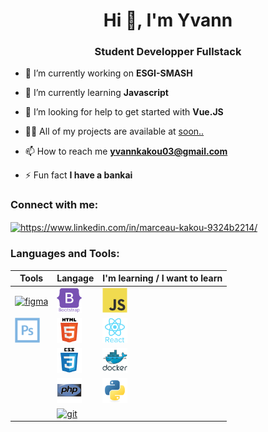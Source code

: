 <link href="https://cdn.jsdelivr.net/npm/bootstrap@5.2.2/dist/css/bootstrap.min.css" rel="stylesheet" integrity="sha384Zenh87qX5JnK2Jl0vWa8Ck2rdkQ2Bzep5IDxbcnCeuOxjzrPF/et3URy9Bv1WTRi" crossorigin="anonymous">

<h1 align="center">Hi 👋, I'm Yvann</h1>
<h3 align="center">Student Developper Fullstack</h3>

<img align="right" alt="" width="400" src="https://pin.it/6uw7rUF">

- 🔭 I’m currently working on **ESGI-SMASH**

- 🌱 I’m currently learning **Javascript**

- 🤝 I’m looking for help to get started with **Vue.JS**

- 👨‍💻 All of my projects are available at [soon..](soon..)

- 📫 How to reach me **yvannkakou03@gmail.com**

- ⚡ Fun fact **I have a bankai**

<h3 align="left">Connect with me:</h3>
<p align="left">
<a href="https://linkedin.com/in/https://www.linkedin.com/in/marceau-kakou-9324b2214/" target="blank"><img align="center" src="https://raw.githubusercontent.com/rahuldkjain/github-profile-readme-generator/master/src/images/icons/Social/linked-in-alt.svg" alt="https://www.linkedin.com/in/marceau-kakou-9324b2214/" height="30" width="40" /></a>
</p>

<h3 align="left">Languages and Tools:</h3>
 <table class="table"> <thead class="text-center"> <tr> <th scope="col">Tools</th> <th scope="col">Langage</th> <th scope="col">I'm learning / I want to learn</th> </tr></thead> <tbody class="text-center"> <tr> <td> <a href="https://www.figma.com/" target="_blank" rel="noreferrer"> <img src="https://www.vectorlogo.zone/logos/figma/figma-icon.svg" alt="figma" width="40" height="40"/> </a> </td><td> <a href="https://getbootstrap.com" target="_blank" rel="noreferrer"> <img src="https://raw.githubusercontent.com/devicons/devicon/master/icons/bootstrap/bootstrap-plain-wordmark.svg" alt="bootstrap" width="40" height="40"/> </a> </td><td> <a href="https://developer.mozilla.org/en-US/docs/Web/JavaScript" target="_blank" rel="noreferrer"> <img src="https://raw.githubusercontent.com/devicons/devicon/master/icons/javascript/javascript-original.svg" alt="javascript" width="40" height="40"/> </a> </td></tr><tr> <td> <a href="https://www.photoshop.com/en" target="_blank" rel="noreferrer"> <img src="https://raw.githubusercontent.com/devicons/devicon/master/icons/photoshop/photoshop-line.svg" alt="photoshop" width="40" height="40"/> </a> </td><td> <a href="https://www.w3.org/html/" target="_blank" rel="noreferrer"> <img src="https://raw.githubusercontent.com/devicons/devicon/master/icons/html5/html5-original-wordmark.svg" alt="html5" width="40" height="40"/> </a> </td><td> <a href="https://reactjs.org/" target="_blank" rel="noreferrer"> <img src="https://raw.githubusercontent.com/devicons/devicon/master/icons/react/react-original-wordmark.svg" alt="react" width="40" height="40"/> </a> </td></tr><tr> <td></td><td> <a href="https://www.w3schools.com/css/" target="_blank" rel="noreferrer"> <img src="https://raw.githubusercontent.com/devicons/devicon/master/icons/css3/css3-original-wordmark.svg" alt="css3" width="40" height="40"/> </a> </td><td> <a href="https://www.docker.com/" target="_blank" rel="noreferrer"> <img src="https://raw.githubusercontent.com/devicons/devicon/master/icons/docker/docker-original-wordmark.svg" alt="docker" width="40" height="40"/> </a> </td></tr><tr> <td></td><td> <a href="https://www.php.net" target="_blank" rel="noreferrer"> <img src="https://raw.githubusercontent.com/devicons/devicon/master/icons/php/php-original.svg" alt="php" width="40" height="40"/> </a> </td><td> <a href="https://www.python.org" target="_blank" rel="noreferrer"> <img src="https://raw.githubusercontent.com/devicons/devicon/master/icons/python/python-original.svg" alt="python" width="40" height="40"/> </a> </td></tr><tr> <td></td><td> <a href="https://git-scm.com/" target="_blank" rel="noreferrer"> <img src="https://www.vectorlogo.zone/logos/git-scm/git-scm-icon.svg" alt="git" width="40" height="40"/> </a> </td></tbody> </table>
